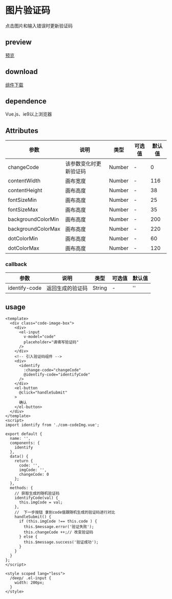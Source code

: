 # 图片验证码
点击图片和输入错误时更新验证码
## preview
[预览](./index.html#/components/com-codeImg/codeImg)
## download
[组件下载](./components/com-codeImage.zip)
## dependence
Vue.js、ie9以上浏览器

## Attributes
| 参数 |	说明 |类型 |可选值	| 默认值 |
| ---- | ---- |---- | ----   |----  | 
| changeCode | 该参数变化时更新验证码 | Number | - | 0  | 
| contentWidth | 画布宽度 | Number | - | 116  | 
| contentHeight | 画布高度 | Number | - | 38  | 
| fontSizeMin | 画布高度 | Number | - | 25  | 
| fontSizeMax | 画布高度 | Number | - | 35  | 
| backgroundColorMin | 画布高度 | Number | - | 200  | 
| backgroundColorMax | 画布高度 | Number | - | 220  | 
| dotColorMin | 画布高度 | Number | - | 60  | 
| dotColorMax | 画布高度 | Number | - | 120  |  
### callback
| 参数 |	说明 |类型 |可选值	| 默认值 |
| ---- | ---- |---- | ----   |----  | 
| identify-code | 返回生成的验证码 | String | - | ''  | 
## usage
```
<template>
  <div class="code-image-box">
    <div>
      <el-input
        v-model="code"
        placeholder="请填写验证码"
      />
    </div>
    <!-- 引入验证码组件 -->
    <div>
      <identify 
        :change-code="changeCode"
        @identify-code="identifyCode" 
      />
    </div>
    <el-button
      @click="handleSubmit"
    >
      确认
    </el-button>
  </div>
</template>
<script>
import identify from './com-codeImg.vue';

export default {
  name: '',
  components: {
    identify
  },
  data() {
    return {
      code: '',
      imgCode: '',
      changeCode: 0
    };
  },
  methods: {
    // 获取生成的随机验证码
    identifyCode(val) {
      this.imgCode = val;
    },
    //  下一步按钮 拿到code值跟随机生成的验证码进行对比
    handleSubmit() {
      if (this.imgCode !== this.code ) {
        this.$message.error('验证失败');
        this.changeCode ++;// 改变验证码
      } else {
        this.$message.success('验证成功');
      }
    }
  }
};
</script>
 
<style scoped lang="less">
  /deep/ .el-input {
    width: 200px;
  }
</style>

```
